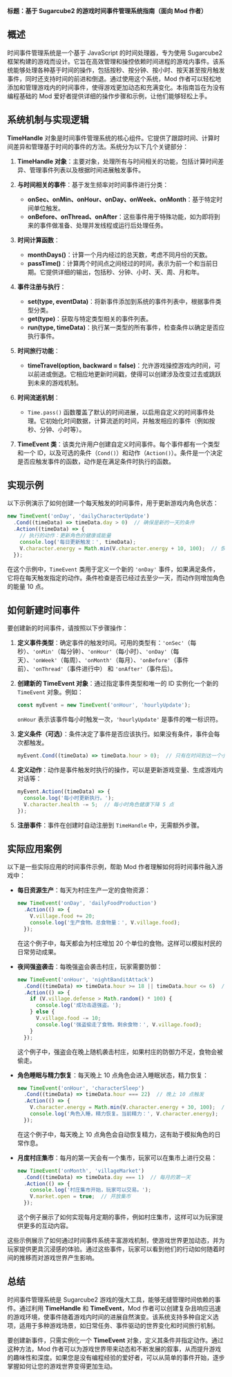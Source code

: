 
**标题：基于 Sugarcube2 的游戏时间事件管理系统指南（面向 Mod 作者）**

## 概述
时间事件管理系统是一个基于 JavaScript 的时间处理器，专为使用 Sugarcube2 框架构建的游戏而设计。它旨在高效管理和操控依赖时间进程的游戏内事件。该系统能够处理各种基于时间的操作，包括按秒、按分钟、按小时、按天甚至按月触发事件，同时还支持时间的前进和倒退。通过使用这个系统，Mod 作者可以轻松地添加和管理游戏内的时间事件，使得游戏更加动态和充满变化。本指南旨在为没有编程基础的 Mod 爱好者提供详细的操作步骤和示例，让他们能够轻松上手。

## 系统机制与实现逻辑
**TimeHandle** 对象是时间事件管理系统的核心组件。它提供了跟踪时间、计算时间差异和管理基于时间的事件的方法。系统分为以下几个关键部分：

1. **TimeHandle 对象**：主要对象，处理所有与时间相关的功能，包括计算时间差异、管理事件列表以及根据时间进展触发事件。

2. **与时间相关的事件**：基于发生频率对时间事件进行分类：
   - **onSec、onMin、onHour、onDay、onWeek、onMonth**：基于特定时间单位触发。
   - **onBefore、onThread、onAfter**：这些事件用于特殊功能，如为即将到来的事件做准备、处理并发线程或运行后处理任务。

3. **时间计算函数**：
   - **monthDays()**：计算一个月内经过的总天数，考虑不同月份的天数。
   - **passTime()**：计算两个时间点之间经过的时间，表示为前一个和当前日期。它提供详细的输出，包括秒、分钟、小时、天、周、月和年。

4. **事件注册与执行**：
   - **set(type, eventData)**：将新事件添加到系统的事件列表中，根据事件类型分类。
   - **get(type)**：获取与特定类型相关的事件列表。
   - **run(type, timeData)**：执行某一类型的所有事件，检查条件以确定是否应执行事件。

5. **时间旅行功能**：
   - **timeTravel(option, backward = false)**：允许游戏操控游戏内时间，可以前进或倒退。它相应地更新时间戳，使得可以创建涉及改变过去或跳跃到未来的游戏机制。

6. **时间流逝机制**：
   - `Time.pass()` 函数覆盖了默认的时间进展，以启用自定义的时间事件处理。它初始化时间数据，计算流逝的时间，并触发相应的事件（例如按秒、分钟、小时等）。

7. **TimeEvent 类**：该类允许用户创建自定义时间事件。每个事件都有一个类型和一个 ID，以及可选的条件（`Cond()`）和动作（`Action()`）。条件是一个决定是否应触发事件的函数，动作是在满足条件时执行的函数。

## 实现示例
以下示例演示了如何创建一个每天触发的时间事件，用于更新游戏内角色状态：

```javascript
new TimeEvent('onDay', 'dailyCharacterUpdate')
  .Cond((timeData) => timeData.day > 0)  // 确保是新的一天的条件
  .Action((timeData) => {
    // 执行的动作：更新角色的健康或能量
    console.log('每日更新触发：', timeData);
    V.character.energy = Math.min(V.character.energy + 10, 100);  // 恢复能量
  });
```

在这个示例中，`TimeEvent` 类用于定义一个新的 `'onDay'` 事件，如果满足条件，它将在每天触发指定的动作。条件检查是否已经过去至少一天，而动作则增加角色的能量 10 点。

## 如何新建时间事件
要创建新的时间事件，请按照以下步骤操作：

1. **定义事件类型**：确定事件的触发时间。可用的类型有：`'onSec'`（每秒）、`'onMin'`（每分钟）、`'onHour'`（每小时）、`'onDay'`（每天）、`'onWeek'`（每周）、`'onMonth'`（每月）、`'onBefore'`（事件前）、`'onThread'`（事件进行中） 和 `'onAfter'`（事件后）。

2. **创建新的 TimeEvent 对象**：通过指定事件类型和唯一的 ID 实例化一个新的 `TimeEvent` 对象。例如：
   ```javascript
   const myEvent = new TimeEvent('onHour', 'hourlyUpdate');
   ```
   `onHour` 表示该事件每小时触发一次，`'hourlyUpdate'` 是事件的唯一标识符。

3. **定义条件（可选）**：条件决定了事件是否应该执行。如果没有条件，事件会每次都触发。
   ```javascript
   myEvent.Cond((timeData) => timeData.hour > 0);  // 只有在时间到达一个小时时才触发
   ```

4. **定义动作**：动作是事件触发时执行的操作，可以是更新游戏变量、生成游戏内对话等：
   ```javascript
   myEvent.Action((timeData) => {
     console.log('每小时更新执行。');
     V.character.health -= 5;  // 每小时角色健康下降 5 点
   });
   ```

5. **注册事件**：事件在创建时自动注册到 `TimeHandle` 中，无需额外步骤。

## 实际应用案例
以下是一些实际应用的时间事件示例，帮助 Mod 作者理解如何将时间事件融入游戏中：

- **每日资源生产**：每天为村庄生产一定的食物资源：
  ```javascript
  new TimeEvent('onDay', 'dailyFoodProduction')
    .Action(() => {
      V.village.food += 20;
      console.log('生产食物。总食物量：', V.village.food);
    });
  ```
  在这个例子中，每天都会为村庄增加 20 个单位的食物。这样可以模拟村民的日常劳动成果。

- **夜间强盗袭击**：每晚强盗会袭击村庄，玩家需要防御：
  ```javascript
  new TimeEvent('onHour', 'nightBanditAttack')
    .Cond((timeData) => timeData.hour >= 18 || timeData.hour <= 6)  // 晚上 6 点到早上 6 点之间
    .Action(() => {
      if (V.village.defense > Math.random() * 100) {
        console.log('成功击退强盗。');
      } else {
        V.village.food -= 10;
        console.log('强盗偷走了食物。剩余食物：', V.village.food);
      }
    });
  ```
  这个例子中，强盗会在晚上随机袭击村庄，如果村庄的防御力不足，食物会被偷走。

- **角色睡眠与精力恢复**：每天晚上 10 点角色会进入睡眠状态，精力恢复：
  ```javascript
  new TimeEvent('onHour', 'characterSleep')
    .Cond((timeData) => timeData.hour === 22)  // 晚上 10 点触发
    .Action(() => {
      V.character.energy = Math.min(V.character.energy + 30, 100);  // 恢复 30 点能量
      console.log('角色入睡，精力恢复。当前精力：', V.character.energy);
    });
  ```
  在这个例子中，每天晚上 10 点角色会自动恢复精力，这有助于模拟角色的日常作息。

- **月度村庄集市**：每月的第一天会有一个集市，玩家可以在集市上进行交易：
  ```javascript
  new TimeEvent('onMonth', 'villageMarket')
    .Cond((timeData) => timeData.day === 1)  // 每月的第一天
    .Action(() => {
      console.log('村庄集市开始，玩家可以交易。');
      V.market.open = true;  // 开放集市
    });
  ```
  这个例子展示了如何实现每月定期的事件，例如村庄集市，这样可以为玩家提供更多的互动内容。

这些示例展示了如何通过时间事件系统丰富游戏机制，使游戏世界更加动态，并为玩家提供更具沉浸感的体验。通过这些事件，玩家可以看到他们的行动如何随着时间的推移而对游戏世界产生影响。

## 总结
时间事件管理系统是 Sugarcube2 游戏的强大工具，能够无缝管理时间依赖的事件。通过利用 **TimeHandle** 和 **TimeEvent**，Mod 作者可以创建复杂且响应迅速的游戏环境，使事件随着游戏内时间的进展自然演变。该系统支持多种自定义选项，适用于多种游戏场景，如日常任务、事件驱动的世界变化和时间旅行机制。

要创建新事件，只需实例化一个 **TimeEvent** 对象，定义其条件并指定动作。通过这种方法，Mod 作者可以为游戏世界带来动态和不断发展的叙事，从而提升游戏的趣味性和深度。如果您是没有编程经验的爱好者，可以从简单的事件开始，逐步掌握如何让您的游戏世界变得更加生动。
